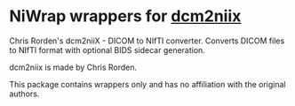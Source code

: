 # NiWrap wrappers for [dcm2niix](https://github.com/rordenlab/dcm2niix)

Chris Rorden's dcm2niiX - DICOM to NIfTI converter. Converts DICOM files to NIfTI format with optional BIDS sidecar generation.

dcm2niix is made by Chris Rorden.

This package contains wrappers only and has no affiliation with the original authors.
